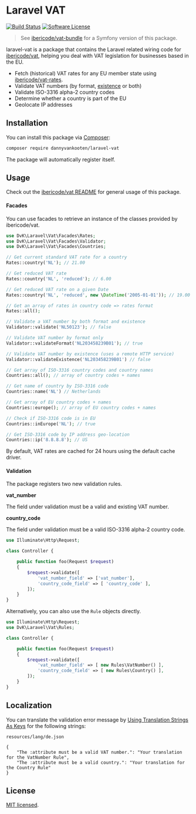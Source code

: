 Laravel VAT
================

<a href="https://travis-ci.org/dannyvankooten/laravel-vat"><img src="https://img.shields.io/travis/dannyvankooten/laravel-vat/master.svg?style=flat-square" alt="Build Status"></img></a>
<a href="LICENSE"><img src="https://img.shields.io/badge/license-MIT-brightgreen.svg?style=flat-square" alt="Software License"></img></a>

> See [ibericode/vat-bundle](https://github.com/ibericode/vat-bundle) for a Symfony version of this package.

laravel-vat is a package that contains the Laravel related wiring code for [ibericode/vat](https://github.com/ibericode/vat/tree/1.2.1), helping you deal with VAT legislation for businesses based in the EU.

- Fetch (historical) VAT rates for any EU member state using [ibericode/vat-rates](https://github.com/ibericode/vat-rates).
- Validate VAT numbers (by format, [existence](http://ec.europa.eu/taxation_customs/vies/) or both)
- Validate ISO-3316 alpha-2 country codes
- Determine whether a country is part of the EU
- Geolocate IP addresses

## Installation

You can install this package via [Composer](https://getcomposer.org/):

```bash
composer require dannyvankooten/laravel-vat
```

The package will automatically register itself.


## Usage

Check out the [ibericode/vat README](https://github.com/ibericode/vat/tree/1.2.1) for general usage of this package.


#### Facades

You can use facades to retrieve an instance of the classes provided by ibericode/vat.

```php
use DvK\Laravel\Vat\Facades\Rates;
use DvK\Laravel\Vat\Facades\Validator;
use DvK\Laravel\Vat\Facades\Countries;

// Get current standard VAT rate for a country
Rates::country('NL'); // 21.00

// Get reduced VAT rate
Rates::country('NL', 'reduced'); // 6.00

// Get reduced VAT rate on a given Date
Rates::country('NL', 'reduced', new \DateTime('2005-01-01')); // 19.00

// Get an array of rates in country code => rates format
Rates::all(); 

// Validate a VAT number by both format and existence
Validator::validate('NL50123'); // false

// Validate VAT number by format only
Validator::validateFormat('NL203458239B01'); // true

// Validate VAT number by existence (uses a remote HTTP service)
Validator::validateExistence('NL203458239B01') // false

// Get array of ISO-3316 country codes and country names
Countries::all(); // array of country codes + names

// Get name of country by ISO-3316 code
Countries::name('NL') // Netherlands

// Get array of EU country codes + names
Countries::europe(); // array of EU country codes + names

// Check if ISO-3316 code is in EU
Countries::inEurope('NL'); // true

// Get ISO-3316 code by IP address geo-location
Countries::ip('8.8.8.8'); // US
```

By default, VAT rates are cached for 24 hours using the default cache driver.


#### Validation

The package registers two new validation rules.

**vat_number**

The field under validation must be a valid and existing VAT number.

**country_code**

The field under validation must be a valid ISO-3316 alpha-2 country code.

```php
use Illuminate\Http\Request;

class Controller {

    public function foo(Request $request)
    {
        $request->validate([
            'vat_number_field' => ['vat_number'],
            'country_code_field' => [ 'country_code' ],
        ]);
    }
}
```

Alternatively, you can also use the `Rule` objects directly.

```php
use Illuminate\Http\Request;
use DvK\Laravel\Vat\Rules;

class Controller {

    public function foo(Request $request)
    {
        $request->validate([
            'vat_number_field' => [ new Rules\VatNumber() ],
            'country_code_field' => [ new Rules\Country() ],
        ]);
    }
}
```

## Localization
You can translate the validation error message by [Using Translation Strings As Keys](https://laravel.com/docs/6.x/localization#using-translation-strings-as-keys) for the following strings:

`resources/lang/de.json`
```
{
    "The :attribute must be a valid VAT number.": "Your translation for the VatNumber Rule",
    "The :attribute must be a valid country.": "Your translation for the Country Rule"
}
```

## License

[MIT licensed](LICENSE).
